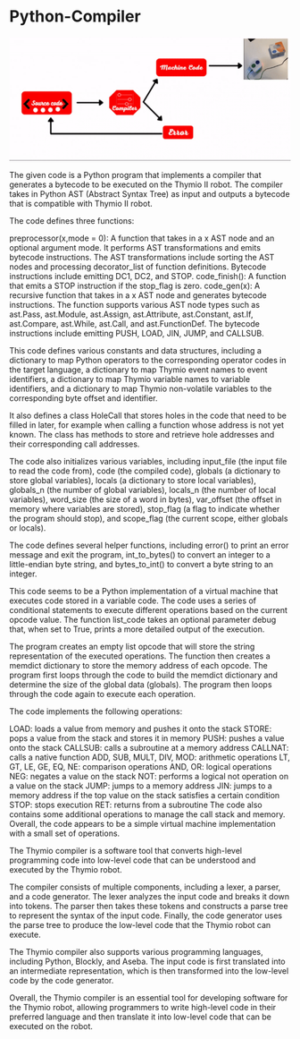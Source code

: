 # Python-Compiler

![thymio_compiler](./thymio_comp.gif)


The given code is a Python program that implements a compiler that generates a bytecode to be executed on the Thymio II robot. The compiler takes in Python AST (Abstract Syntax Tree) as input and outputs a bytecode that is compatible with Thymio II robot.

The code defines three functions:

preprocessor(x,mode = 0): A function that takes in a x AST node and an optional argument mode. It performs AST transformations and emits bytecode instructions. The AST transformations include sorting the AST nodes and processing decorator_list of function definitions. Bytecode instructions include emitting DC1, DC2, and STOP.
code_finish(): A function that emits a STOP instruction if the stop_flag is zero.
code_gen(x): A recursive function that takes in a x AST node and generates bytecode instructions. The function supports various AST node types such as ast.Pass, ast.Module, ast.Assign, ast.Attribute, ast.Constant, ast.If, ast.Compare, ast.While, ast.Call, and ast.FunctionDef. The bytecode instructions include emitting PUSH, LOAD, JIN, JUMP, and CALLSUB.







This code defines various constants and data structures, including a dictionary to map Python operators to the corresponding operator codes in the target language, a dictionary to map Thymio event names to event identifiers, a dictionary to map Thymio variable names to variable identifiers, and a dictionary to map Thymio non-volatile variables to the corresponding byte offset and identifier.

It also defines a class HoleCall that stores holes in the code that need to be filled in later, for example when calling a function whose address is not yet known. The class has methods to store and retrieve hole addresses and their corresponding call addresses.

The code also initializes various variables, including input_file (the input file to read the code from), code (the compiled code), globals (a dictionary to store global variables), locals (a dictionary to store local variables), globals_n (the number of global variables), locals_n (the number of local variables), word_size (the size of a word in bytes), var_offset (the offset in memory where variables are stored), stop_flag (a flag to indicate whether the program should stop), and scope_flag (the current scope, either globals or locals).

The code defines several helper functions, including error() to print an error message and exit the program, int_to_bytes() to convert an integer to a little-endian byte string, and bytes_to_int() to convert a byte string to an integer.







This code seems to be a Python implementation of a virtual machine that executes code stored in a variable code. The code uses a series of conditional statements to execute different operations based on the current opcode value. The function list_code takes an optional parameter debug that, when set to True, prints a more detailed output of the execution.

The program creates an empty list opcode that will store the string representation of the executed operations. The function then creates a memdict dictionary to store the memory address of each opcode. The program first loops through the code to build the memdict dictionary and determine the size of the global data (globals). The program then loops through the code again to execute each operation.

The code implements the following operations:

LOAD: loads a value from memory and pushes it onto the stack
STORE: pops a value from the stack and stores it in memory
PUSH: pushes a value onto the stack
CALLSUB: calls a subroutine at a memory address
CALLNAT: calls a native function
ADD, SUB, MULT, DIV, MOD: arithmetic operations
LT, GT, LE, GE, EQ, NE: comparison operations
AND, OR: logical operations
NEG: negates a value on the stack
NOT: performs a logical not operation on a value on the stack
JUMP: jumps to a memory address
JIN: jumps to a memory address if the top value on the stack satisfies a certain condition
STOP: stops execution
RET: returns from a subroutine
The code also contains some additional operations to manage the call stack and memory. Overall, the code appears to be a simple virtual machine implementation with a small set of operations.



The Thymio compiler is a software tool that converts high-level programming code into low-level code that can be understood and executed by the Thymio robot.

The compiler consists of multiple components, including a lexer, a parser, and a code generator. The lexer analyzes the input code and breaks it down into tokens. The parser then takes these tokens and constructs a parse tree to represent the syntax of the input code. Finally, the code generator uses the parse tree to produce the low-level code that the Thymio robot can execute.

The Thymio compiler also supports various programming languages, including Python, Blockly, and Aseba. The input code is first translated into an intermediate representation, which is then transformed into the low-level code by the code generator.

Overall, the Thymio compiler is an essential tool for developing software for the Thymio robot, allowing programmers to write high-level code in their preferred language and then translate it into low-level code that can be executed on the robot.